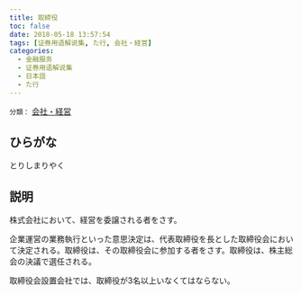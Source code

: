 ```yaml
---
title: 取締役
toc: false
date: 2018-05-18 13:57:54
tags: [证券用语解说集, た行, 会社・経営]
categories:
  - 金融服务
  - 证券用语解说集
  - 日本語
  - た行
---
```


`分類：` [会社・経営](/tags/会社・経営/)

## ひらがな

とりしまりやく

## 説明

株式会社において、経営を委譲される者をさす。

企業運営の業務執行といった意思決定は、代表取締役を長とした取締役会において決定される。取締役は、その取締役会に参加する者をさす。取締役は、株主総会の決議で選任される。

取締役会設置会社では、取締役が3名以上いなくてはならない。

